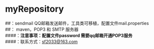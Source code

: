 # myRepository
##：sendmail QQ邮箱发送邮件，工具类可移植，配置文件mail.properties<br>
##： maven，POP3 和 SMTP 服务器<br>
####：**注意事项：配置文件password 需要qq邮箱开通POP3服务** <br> 
####：联系方式：sf2033@163.com
